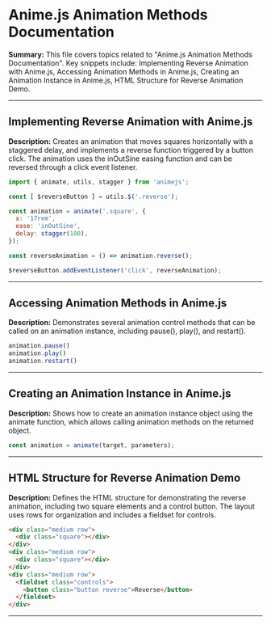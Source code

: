 # Anime.js Animation Methods Documentation

**Summary:** This file covers topics related to "Anime.js Animation Methods Documentation". Key snippets include: Implementing Reverse Animation with Anime.js, Accessing Animation Methods in Anime.js, Creating an Animation Instance in Anime.js, HTML Structure for Reverse Animation Demo.

---

## Implementing Reverse Animation with Anime.js

**Description:** Creates an animation that moves squares horizontally with a staggered delay, and implements a reverse function triggered by a button click. The animation uses the inOutSine easing function and can be reversed through a click event listener.

```javascript
import { animate, utils, stagger } from 'animejs';

const [ $reverseButton ] = utils.$('.reverse');

const animation = animate('.square', {
  x: '17rem',
  ease: 'inOutSine',
  delay: stagger(100),
});

const reverseAnimation = () => animation.reverse();

$reverseButton.addEventListener('click', reverseAnimation);
```

---

## Accessing Animation Methods in Anime.js

**Description:** Demonstrates several animation control methods that can be called on an animation instance, including pause(), play(), and restart().

```javascript
animation.pause()
animation.play()
animation.restart()
```

---

## Creating an Animation Instance in Anime.js

**Description:** Shows how to create an animation instance object using the animate function, which allows calling animation methods on the returned object.

```javascript
const animation = animate(target, parameters);
```

---

## HTML Structure for Reverse Animation Demo

**Description:** Defines the HTML structure for demonstrating the reverse animation, including two square elements and a control button. The layout uses rows for organization and includes a fieldset for controls.

```html
<div class="medium row">
  <div class="square"></div>
</div>
<div class="medium row">
  <div class="square"></div>
</div>
<div class="medium row">
  <fieldset class="controls">
    <button class="button reverse">Reverse</button>
  </fieldset>
</div>
```

---